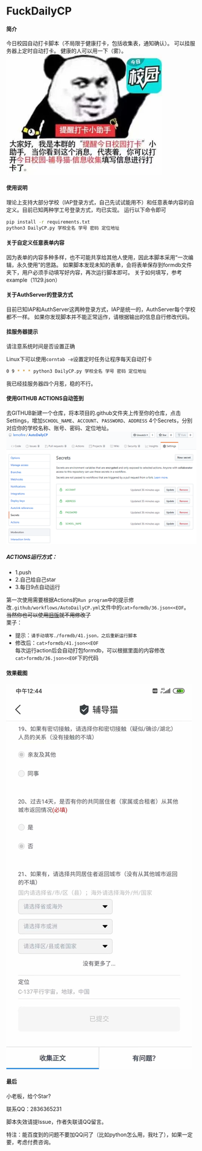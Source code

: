 # FuckDailyCP
#### 简介
今日校园自动打卡脚本（不局限于健康打卡，包括收集表，通知确认）。
可以挂服务器上定时自动打卡。
健康的人可以用一下（雾）。
![](doc/img.png)
#### 使用说明
理论上支持大部分学校（IAP登录方式，自己先试试能用不）和任意表单内容的自定义。目前已知两种学工号登录方式，均已实现。
运行以下命令即可
```bash
pip install -r requirements.txt
python3 DailyCP.py 学校全名 学号 密码 定位地址
```
#### 关于自定义任意表单内容
因为表单的内容多种多样，也不可能共享给其他人使用，因此本脚本采用“一次编辑，永久使用”的思路。
如果脚本发现未知的表单，会将表单保存到formdb文件夹下，用户必须手动填写好内容，再次运行脚本即可。
关于如何填写，参考example（1129.json）
#### 关于AuthServer的登录方式
目前已知IAP和AuthServer这两种登录方式，IAP是统一的，AuthServer每个学校都不一样。
如果你发现脚本并不能正常运作，请根据输出的信息自行修改代码。
#### 挂服务器提示
请注意系统时间是否设置正确

Linux下可以使用`corntab -e`设置定时任务让程序每天自动打卡
```bash
0 9 * * * python3 DailyCP.py 学校全名 学号 密码 定位地址
```
我已经挂服务器四个月惹，稳的不行。
#### 使用GITHUB ACTIONS自动签到
去GITHUB新建一个仓库，将本项目的.github文件夹上传至你的仓库，点击Settings，增加`SCHOOL_NAME`、`ACCOUNT`、`PASSWORD`、`ADDRESS` 4个Secrets，分别对应你的学校名称、账号、密码、定位地址。<br>
![Secrets](doc/Secrets.png)

##### ACTIONS运行方式：
* 1.push
* 2.自己给自己star
* 3.每日9点自动运行

第一次使用需要根据Actions的`Run program`中的提示修改`.github/workflows/AutoDailyCP.yml`文件中的`cat>formdb/36.json<<EOF`。<br>
~~当然你也可以使用[旧版](https://github.com/lemofire/DailyCP)就不用修改了~~<br>
栗子：<br>
* 提示：`请手动填写./formdb/41.json，之后重新运行脚本`<br>
* 修改后：`cat>formdb/41.json<<EOF`<br>
每次运行action后会自动打包formdb，可以根据里面的内容修改`cat>formdb/36.json<<EOF`下的代码

#### 效果截图
![](doc/psc.jpg)
#### 最后
小老板，给个Star?

联系QQ：2836365231

脚本失效请提Issue，作者失联请QQ留言。

特注：能百度到的问题不要加QQ问了（比如python怎么用，我吐了），如果一定要，考虑付费咨询。